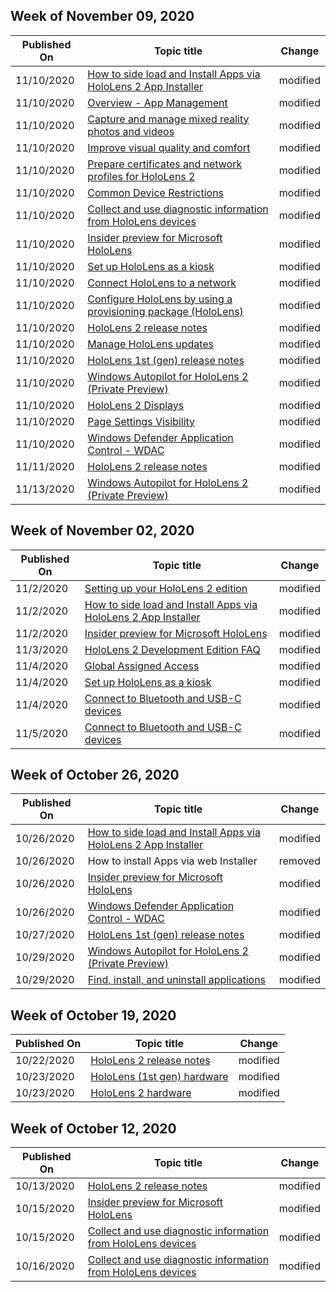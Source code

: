 <!-- This file is generated automatically each week. Changes made to this file will be overwritten.-->



## Week of November 09, 2020


| Published On |Topic title | Change |
|------|------------|--------|
| 11/10/2020 | [How to side load and Install Apps via HoloLens 2 App Installer](/hololens/app-deploy-app-installer) | modified |
| 11/10/2020 | [Overview - App Management](/hololens/app-deploy-overview) | modified |
| 11/10/2020 | [Capture and manage mixed reality photos and videos](/hololens/holographic-photos-and-videos) | modified |
| 11/10/2020 | [Improve visual quality and comfort](/hololens/hololens-calibration) | modified |
| 11/10/2020 | [Prepare certificates and network profiles for HoloLens 2](/hololens/hololens-certificates-network) | modified |
| 11/10/2020 | [Common Device Restrictions](/hololens/hololens-common-device-restrictions) | modified |
| 11/10/2020 | [Collect and use diagnostic information from HoloLens devices](/hololens/hololens-diagnostic-logs) | modified |
| 11/10/2020 | [Insider preview for Microsoft HoloLens](/hololens/hololens-insider) | modified |
| 11/10/2020 | [Set up HoloLens as a kiosk](/hololens/hololens-kiosk) | modified |
| 11/10/2020 | [Connect HoloLens to a network](/hololens/hololens-network) | modified |
| 11/10/2020 | [Configure HoloLens by using a provisioning package (HoloLens)](/hololens/hololens-provisioning) | modified |
| 11/10/2020 | [HoloLens 2 release notes](/hololens/hololens-release-notes) | modified |
| 11/10/2020 | [Manage HoloLens updates](/hololens/hololens-updates) | modified |
| 11/10/2020 | [HoloLens 1st (gen) release notes](/hololens/hololens1-release-notes) | modified |
| 11/10/2020 | [Windows Autopilot for HoloLens 2 (Private Preview)](/hololens/hololens2-autopilot) | modified |
| 11/10/2020 | [HoloLens 2 Displays](/hololens/hololens2-display) | modified |
| 11/10/2020 | [Page Settings Visibility](/hololens/settings-uri-list) | modified |
| 11/10/2020 | [Windows Defender Application Control - WDAC](/hololens/windows-defender-application-control-wdac) | modified |
| 11/11/2020 | [HoloLens 2 release notes](/hololens/hololens-release-notes) | modified |
| 11/13/2020 | [Windows Autopilot for HoloLens 2 (Private Preview)](/hololens/hololens2-autopilot) | modified |


## Week of November 02, 2020


| Published On |Topic title | Change |
|------|------------|--------|
| 11/2/2020 | [Setting up your HoloLens 2 edition](/hololens/hololens2-options) | modified |
| 11/2/2020 | [How to side load and Install Apps via HoloLens 2 App Installer](/hololens/app-deploy-app-installer) | modified |
| 11/2/2020 | [Insider preview for Microsoft HoloLens](/hololens/hololens-insider) | modified |
| 11/3/2020 | [HoloLens 2 Development Edition FAQ](/hololens/hololens2-development-edition-faq) | modified |
| 11/4/2020 | [Global Assigned Access](/hololens/hololens-global-assigned-access-kiosk) | modified |
| 11/4/2020 | [Set up HoloLens as a kiosk](/hololens/hololens-kiosk) | modified |
| 11/4/2020 | [Connect to Bluetooth and USB-C devices](/hololens/hololens-connect-devices) | modified |
| 11/5/2020 | [Connect to Bluetooth and USB-C devices](/hololens/hololens-connect-devices) | modified |


## Week of October 26, 2020


| Published On |Topic title | Change |
|------|------------|--------|
| 10/26/2020 | [How to side load and Install Apps via HoloLens 2 App Installer](/hololens/app-deploy-app-installer) | modified |
| 10/26/2020 | How to install Apps via web Installer | removed |
| 10/26/2020 | [Insider preview for Microsoft HoloLens](/hololens/hololens-insider) | modified |
| 10/26/2020 | [Windows Defender Application Control - WDAC](/hololens/windows-defender-application-control-wdac) | modified |
| 10/27/2020 | [HoloLens 1st (gen) release notes](/hololens/hololens1-release-notes) | modified |
| 10/29/2020 | [Windows Autopilot for HoloLens 2 (Private Preview)](/hololens/hololens2-autopilot) | modified |
| 10/29/2020 | [Find, install, and uninstall applications](/hololens/holographic-store-apps) | modified |


## Week of October 19, 2020


| Published On |Topic title | Change |
|------|------------|--------|
| 10/22/2020 | [HoloLens 2 release notes](/hololens/hololens-release-notes) | modified |
| 10/23/2020 | [HoloLens (1st gen) hardware](/hololens/hololens1-hardware) | modified |
| 10/23/2020 | [HoloLens 2 hardware](/hololens/hololens2-hardware) | modified |


## Week of October 12, 2020


| Published On |Topic title | Change |
|------|------------|--------|
| 10/13/2020 | [HoloLens 2 release notes](/hololens/hololens-release-notes) | modified |
| 10/15/2020 | [Insider preview for Microsoft HoloLens](/hololens/hololens-insider) | modified |
| 10/15/2020 | [Collect and use diagnostic information from HoloLens devices](/hololens/hololens-diagnostic-logs) | modified |
| 10/16/2020 | [Collect and use diagnostic information from HoloLens devices](/hololens/hololens-diagnostic-logs) | modified |
